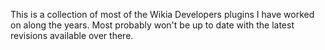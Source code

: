 This is a collection of most of the Wikia Developers plugins I have worked on along the years. Most probably won't be up to date with the latest revisions available over there.